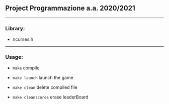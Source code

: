 ## Project Programmazione a.a. 2020/2021
---

 ### Library:
 - ncurses.h

---

### Usage:

- `make`       compile

- `make launch`   launch the game
  
- `make clean`  delete compiled file

- `make cleanscores`   erase leaderBoard
